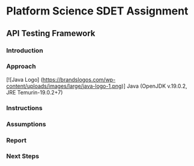 # Platform Science SDET Assignment

## API Testing Framework

### Introduction



### Approach
[![Java Logo] (https://brandslogos.com/wp-content/uploads/images/large/java-logo-1.png)]
Java (OpenJDK v.19.0.2, JRE Temurin-19.0.2+7)


### Instructions

### Assumptions



### Report



### Next Steps


